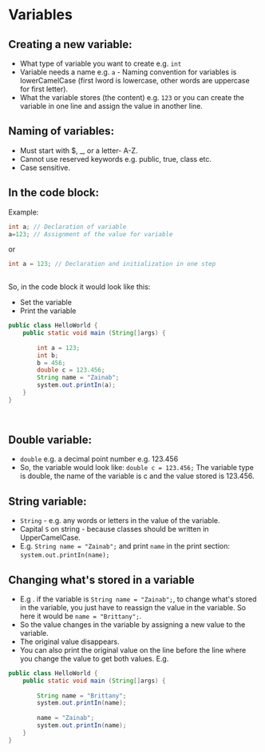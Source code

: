 # Variables
 
## Creating a new variable:
- What type of variable you want to create e.g. `int`
- Variable needs a name e.g. `a` - Naming convention for variables is lowerCamelCase (first lword is lowercase, other words are uppercase for first letter).
- What the variable stores (the content) e.g. `123` or you can create the variable in one line and assign the value in another line.
 
 
## Naming of variables:
 
- Must start with $, _, or a letter- A-Z.
- Cannot use reserved keywords e.g. public, true, class etc.
- Case sensitive.
 
## In the code block:
 
Example:
 
```java
int a; // Declaration of variable
a=123; // Assignment of the value for variable
```
or
 
```java
int a = 123; // Declaration and initialization in one step
 
```
 
So, in the code block it would look like this:
- Set the variable
- Print the variable
 
```java
public class HelloWorld {
    public static void main (String[]args) {
 
        int a = 123;
        int b;
        b = 456;
        double c = 123.456;
        String name = "Zainab";
        system.out.printIn(a);
    }
}
 
 
```
 
## Double variable:
 
- `double` e.g. a decimal point number e.g. 123.456
- So, the variable would look like: `double c = 123.456;`
The variable type is double, the name of the variable is c and the value stored is 123.456.
 
## String variable:
 
- `String` - e.g. any words or letters in the value of the variable.
- Capital `S` on string - because classes should be written in UpperCamelCase.
- E.g. `String name = "Zainab";` and print `name` in the print section: `system.out.printIn(name);`
 
## Changing what's stored in a variable
 
- E.g . if the variable is `String name = "Zainab";`, to change what's stored in the variable, you just have to reassign the value in the variable. So here it would be
`name = "Brittany";`.
- So the value changes in the variable by assigning a new value to the variable.
- The original value disappears.
- You can also print the original value on the line before the line where you change the value to get both values. E.g.
 
```java
public class HelloWorld {
    public static void main (String[]args) {
 
        String name = "Brittany";
        system.out.printIn(name);
 
        name = "Zainab";
        system.out.printIn(name);
    }
}
```
 
 
 
